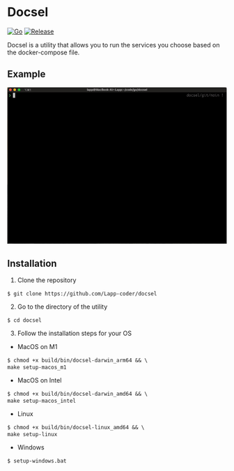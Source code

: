 # Docsel 
[![Go](https://img.shields.io/badge/go-1.17-blue)](https://golang.org/doc/go1.17) [![Release](https://img.shields.io/badge/release-1.0.0-success)](https://github.com/Lapp-coder/docsel/releases)

Docsel is a utility that allows you to run the services you choose based on the docker-compose file.

## Example
![docsel example](https://github.com/Lapp-coder/docsel/blob/resourses/docsel-example.gif)

## Installation 
1. Clone the repository
```shell
$ git clone https://github.com/Lapp-coder/docsel
```
2. Go to the directory of the utility 
```shell
$ cd docsel
```
3. Follow the installation steps for your OS
* MacOS on M1
```shell
$ chmod +x build/bin/docsel-darwin_arm64 && \
make setup-macos_m1
```
* MacOS on Intel
```shell
$ chmod +x build/bin/docsel-darwin_amd64 && \
make setup-macos_intel
```

* Linux
```shell
$ chmod +x build/bin/docsel-linux_amd64 && \
make setup-linux
```

* Windows
```shell
$ setup-windows.bat
```
